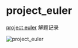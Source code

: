 project_euler
=============

[project euler](http://projecteuler.net/) 解题记录

![project_euler](http://projecteuler.net/profile/abbypan.png)
